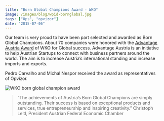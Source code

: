 ```yaml
---
title: "Born Global Champions Award - WKO"
image: /images/blog/wpid-bornglobal.jpg
tags: ["Ops", "opvizor"]
date: "2015-07-06"
---
```


Our team is very proud to have been part selected and awarded as Born Global Champions. About 70 companies were honored with the [Advantage Austria Award](http://www.advantageaustria.org/international/index.en.html "Advantage Austria Award") of WKO for Global success. Advantage Austria is an initiative to help Austrian Startups to connect with business partners around the world. The aim is to increase Austria’s international standing and increase imports and exports.

Pedro Carvalho and Michal Nespor received the award as representatives of Opvizor.

![WKO born global champion award](/images/blog/wpid-bornglobal.jpg)

> “The achievements of Austria’s Born Global Champions are simply outstanding. Their success is based on exceptional products and services, true entrepreneurship and inspiring creativity.” Christoph Leitl, President Austrian Federal Economic Chamber
